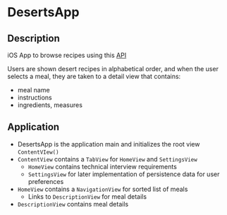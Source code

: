 # DesertsApp

## Description
iOS App to browse recipes using this [API](https://www.themealdb.com/api.php)

Users are shown desert recipes in alphabetical order, and when the user selects a meal, they are taken to a detail view that contains:
* meal name
* instructions
* ingredients, measures

## Application
* DesertsApp is the application main and initializes the root view `ContentVIew()`
* `ContentView` contains a `TabView` for `HomeView` and `SettingsView`
  - `HomeView` contains technical interview requirements
  - `SettingsView` for later implementation of persistence data for user preferences
* `HomeView` contains a `NavigationView` for sorted list of meals
  - Links to `DescriptionView` for meal details
* `DescriptionView` contains meal details
  
